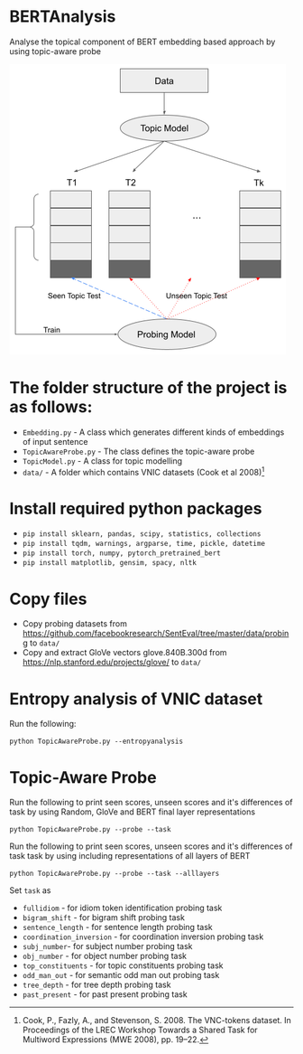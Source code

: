 # BERTAnalysis
Analyse the topical component of BERT embedding based approach by using topic-aware probe

![Topic-Aware Probe](topic-aware-probe.png)

# The folder structure of the project is as follows:
+ `Embedding.py` - A class which generates different kinds of embeddings of input sentence
+ `TopicAwareProbe.py` - The class defines the topic-aware probe
+ `TopicModel.py` - A class for topic modelling 
+ `data/` -  A folder which contains VNIC datasets (Cook et al 2008)[^1]
<!--- +  and Porbing task dataset (Conneau et al. 2018)[^2]--->

# Install required python packages
+ ```pip install sklearn, pandas, scipy, statistics, collections```
+ ```pip install tqdm, warnings, argparse, time, pickle, datetime```
+ ```pip install torch, numpy, pytorch_pretrained_bert```
+ ```pip install matplotlib, gensim, spacy, nltk```

# Copy files
+ Copy probing datasets from https://github.com/facebookresearch/SentEval/tree/master/data/probing to `data/`
+ Copy and extract GloVe vectors glove.840B.300d from https://nlp.stanford.edu/projects/glove/ to `data/`

# Entropy analysis of VNIC dataset

Run the following:
```
python TopicAwareProbe.py --entropyanalysis
```

# Topic-Aware Probe

Run the following to print seen scores, unseen scores and it's differences of task by using Random, GloVe and BERT final layer representations
```
python TopicAwareProbe.py --probe --task
```

Run the following to print seen scores, unseen scores and it's differences of task task by using including representations of all layers of BERT
```
python TopicAwareProbe.py --probe --task --alllayers
```

Set `task` as
+ `fullidiom` - for idiom token identification probing task
+ `bigram_shift` - for bigram shift probing task
+ `sentence_length` - for sentence length probing task
+ `coordination_inversion` - for coordination inversion probing task
+ `subj_number`- for subject number probing task
+ `obj_number`	-	for object number probing task
+ `top_constituents` - for topic constituents probing task
+ `odd_man_out`		- for semantic odd man out probing task
+ `tree_depth` - for tree depth probing task
+ `past_present` - for past present probing task

[^1]: Cook, P., Fazly, A., and Stevenson, S. 2008. The VNC-tokens dataset. In Proceedings of the LREC Workshop Towards a Shared Task for Multiword Expressions (MWE 2008), pp. 19–22.
[^2]: Conneau, A., Kruszewski, G., Lample, G., Barrault, L., and Baroni, M. 2018. What you can cram into a single $&!#* vector: Probing sentence embeddings for linguistic properties. In Proceedings of the 56th Annual Meeting of the Association for Computational Linguistics (Volume 1: Long Papers), pp. 2126–2136, Melbourne, Australia. Association for Computational Linguistics. 
